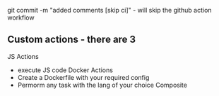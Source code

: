 git commit -m "added comments [skip ci]" - will skip the github action workflow

## Custom actions - there are 3
JS Actions 
 - execute JS code
Docker Actions 
 - Create a Dockerfile with your required config
 - Permorm any task with the lang of your choice
Composite